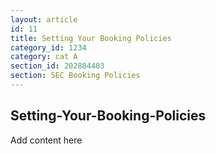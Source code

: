 ```yaml
---
layout: article
id: 11
title: Setting Your Booking Policies
category_id: 1234
category: cat A
section_id: 202884403
section: SEC Booking Policies
---
```


## Setting-Your-Booking-Policies

Add content here
